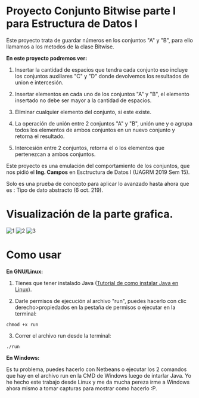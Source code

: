 # Proyecto Conjunto Bitwise parte I para Estructura de Datos I

Este proyecto trata de guardar números en los conjuntos "A" y "B", para ello llamamos a los metodos de la clase Bitwise.

**En este proyecto podremos ver:**
1. Insertar la cantidad de espacios que tendra cada conjunto eso incluye los conjuntos auxiliares "C" y "D" donde devolvemos los resultados de union e intercesión.

2. Insertar elementos en cada uno de los conjuntos "A" y "B", el elemento insertado no debe ser mayor a la cantidad de espacios.

3. Eliminar cualquier elemento del conjunto, si este existe.

4. La operación de unión entre 2 conjuntos "A" y "B", unión une y o agrupa todos los elementos de ambos conjuntos en un nuevo conjunto y retorna el resultado.

5. Intercesión entre 2 conjuntos, retorna el o los elementos que pertenezcan a ambos conjuntos.

Este proyecto es una emulación del comportamiento de los conjuntos, que nos pidió el **Ing. Campos** en Esctructura de Datos I (UAGRM 2019 Sem 15). 

Solo es una prueba de concepto para aplicar lo avanzado hasta ahora que es : Tipo de dato abstracto (6 oct. 219).
# Visualización de la parte grafica.

![1](https://user-images.githubusercontent.com/48808732/69012975-81a07900-0951-11ea-8ab3-f5ccd8725753.png)
![2](https://user-images.githubusercontent.com/48808732/69012978-836a3c80-0951-11ea-8f1f-47b84daf7bbe.png)
![3](https://user-images.githubusercontent.com/48808732/69012980-85340000-0951-11ea-9109-9ea2ef881d0f.png)

# Como usar

**En GNU/Linux:**

1. Tienes que tener instalado Java ([Tutorial de como instalar Java en Linux](https://ney.one/informatica-mis-primeros-pasos-en-java/)).

2. Darle permisos de ejecución al archivo "run", puedes hacerlo con clic derecho>propiedados en la pestaña de permisos o ejecutar en la terminal:

`chmod +x run`

3. Correr el archivo run desde la terminal:

`./run` 

**En Windows:**

Es tu problema, puedes hacerlo con Netbeans o ejecutar los 2 comandos que hay en el archivo run en la CMD de Windows luego de intarlar Java. Yo he hecho este trabajo desde Linux y me da mucha pereza irme a Windows ahora mismo a tomar capturas para mostrar como hacerlo :P.
